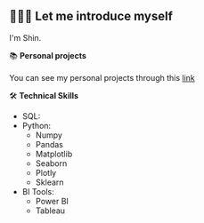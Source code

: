 👨🏽‍💻 Let me introduce myself 
----------------------------------------------------------------
I'm Shin.



📚 <b>Personal projects</b>
<br></br>
You can see my personal projects through this <a href=" ">link</a>




🛠️ <b> Technical Skills </b>

* SQL:
* Python:
  * Numpy
  * Pandas
  * Matplotlib
  * Seaborn
  * Plotly
  * Sklearn
* BI Tools:
  * Power BI
  * Tableau
